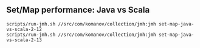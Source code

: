 ## Set/Map performance: Java vs Scala

```
scripts/run-jmh.sh //src/com/komanov/collection/jmh:jmh set-map-java-vs-scala-2-12
scripts/run-jmh.sh //src/com/komanov/collection/jmh:jmh set-map-java-vs-scala-2-13
```